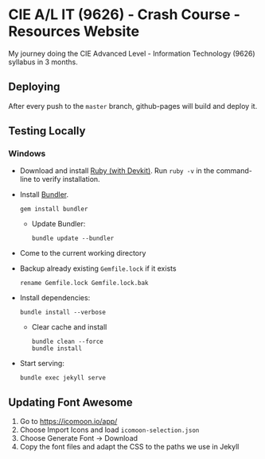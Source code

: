 # CIE A/L IT (9626) - Crash Course - Resources Website

My journey doing the CIE Advanced Level - Information Technology (9626) syllabus in 3 months.

## Deploying

After every push to the `master` branch, github-pages will build and deploy it.

## Testing Locally

### Windows

- Download and install [Ruby (with Devkit)](https://rubyinstaller.org/downloads/). Run `ruby -v` in the command-line to verify installation.

- Install [Bundler](https://bundler.io/).

  ```
  gem install bundler
  ```

  - Update Bundler:

    ```
    bundle update --bundler
    ```

- Come to the current working directory

- Backup already existing `Gemfile.lock` if it exists

  ```
  rename Gemfile.lock Gemfile.lock.bak
  ```

- Install dependencies:

  ```
  bundle install --verbose
  ```

  - Clear cache and install

    ```
    bundle clean --force
    bundle install
    ```

- Start serving:

  ```
  bundle exec jekyll serve
  ```

## Updating Font Awesome

1. Go to <https://icomoon.io/app/>
2. Choose Import Icons and load `icomoon-selection.json`
3. Choose Generate Font → Download
4. Copy the font files and adapt the CSS to the paths we use in Jekyll
